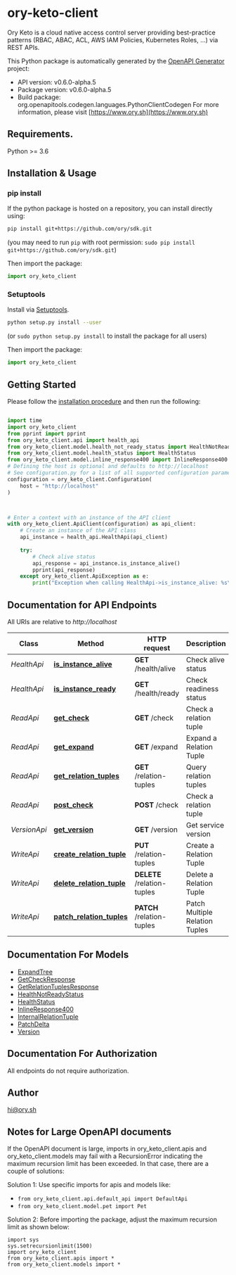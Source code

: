 # ory-keto-client
Ory Keto is a cloud native access control server providing best-practice patterns (RBAC, ABAC, ACL, AWS IAM Policies, Kubernetes Roles, ...) via REST APIs.

This Python package is automatically generated by the [OpenAPI Generator](https://openapi-generator.tech) project:

- API version: v0.6.0-alpha.5
- Package version: v0.6.0-alpha.5
- Build package: org.openapitools.codegen.languages.PythonClientCodegen
For more information, please visit [https://www.ory.sh](https://www.ory.sh)

## Requirements.

Python >= 3.6

## Installation & Usage
### pip install

If the python package is hosted on a repository, you can install directly using:

```sh
pip install git+https://github.com/ory/sdk.git
```
(you may need to run `pip` with root permission: `sudo pip install git+https://github.com/ory/sdk.git`)

Then import the package:
```python
import ory_keto_client
```

### Setuptools

Install via [Setuptools](http://pypi.python.org/pypi/setuptools).

```sh
python setup.py install --user
```
(or `sudo python setup.py install` to install the package for all users)

Then import the package:
```python
import ory_keto_client
```

## Getting Started

Please follow the [installation procedure](#installation--usage) and then run the following:

```python

import time
import ory_keto_client
from pprint import pprint
from ory_keto_client.api import health_api
from ory_keto_client.model.health_not_ready_status import HealthNotReadyStatus
from ory_keto_client.model.health_status import HealthStatus
from ory_keto_client.model.inline_response400 import InlineResponse400
# Defining the host is optional and defaults to http://localhost
# See configuration.py for a list of all supported configuration parameters.
configuration = ory_keto_client.Configuration(
    host = "http://localhost"
)



# Enter a context with an instance of the API client
with ory_keto_client.ApiClient(configuration) as api_client:
    # Create an instance of the API class
    api_instance = health_api.HealthApi(api_client)
    
    try:
        # Check alive status
        api_response = api_instance.is_instance_alive()
        pprint(api_response)
    except ory_keto_client.ApiException as e:
        print("Exception when calling HealthApi->is_instance_alive: %s\n" % e)
```

## Documentation for API Endpoints

All URIs are relative to *http://localhost*

Class | Method | HTTP request | Description
------------ | ------------- | ------------- | -------------
*HealthApi* | [**is_instance_alive**](docs/HealthApi.md#is_instance_alive) | **GET** /health/alive | Check alive status
*HealthApi* | [**is_instance_ready**](docs/HealthApi.md#is_instance_ready) | **GET** /health/ready | Check readiness status
*ReadApi* | [**get_check**](docs/ReadApi.md#get_check) | **GET** /check | Check a relation tuple
*ReadApi* | [**get_expand**](docs/ReadApi.md#get_expand) | **GET** /expand | Expand a Relation Tuple
*ReadApi* | [**get_relation_tuples**](docs/ReadApi.md#get_relation_tuples) | **GET** /relation-tuples | Query relation tuples
*ReadApi* | [**post_check**](docs/ReadApi.md#post_check) | **POST** /check | Check a relation tuple
*VersionApi* | [**get_version**](docs/VersionApi.md#get_version) | **GET** /version | Get service version
*WriteApi* | [**create_relation_tuple**](docs/WriteApi.md#create_relation_tuple) | **PUT** /relation-tuples | Create a Relation Tuple
*WriteApi* | [**delete_relation_tuple**](docs/WriteApi.md#delete_relation_tuple) | **DELETE** /relation-tuples | Delete a Relation Tuple
*WriteApi* | [**patch_relation_tuples**](docs/WriteApi.md#patch_relation_tuples) | **PATCH** /relation-tuples | Patch Multiple Relation Tuples


## Documentation For Models

 - [ExpandTree](docs/ExpandTree.md)
 - [GetCheckResponse](docs/GetCheckResponse.md)
 - [GetRelationTuplesResponse](docs/GetRelationTuplesResponse.md)
 - [HealthNotReadyStatus](docs/HealthNotReadyStatus.md)
 - [HealthStatus](docs/HealthStatus.md)
 - [InlineResponse400](docs/InlineResponse400.md)
 - [InternalRelationTuple](docs/InternalRelationTuple.md)
 - [PatchDelta](docs/PatchDelta.md)
 - [Version](docs/Version.md)


## Documentation For Authorization

 All endpoints do not require authorization.

## Author

hi@ory.sh


## Notes for Large OpenAPI documents
If the OpenAPI document is large, imports in ory_keto_client.apis and ory_keto_client.models may fail with a
RecursionError indicating the maximum recursion limit has been exceeded. In that case, there are a couple of solutions:

Solution 1:
Use specific imports for apis and models like:
- `from ory_keto_client.api.default_api import DefaultApi`
- `from ory_keto_client.model.pet import Pet`

Solution 2:
Before importing the package, adjust the maximum recursion limit as shown below:
```
import sys
sys.setrecursionlimit(1500)
import ory_keto_client
from ory_keto_client.apis import *
from ory_keto_client.models import *
```

